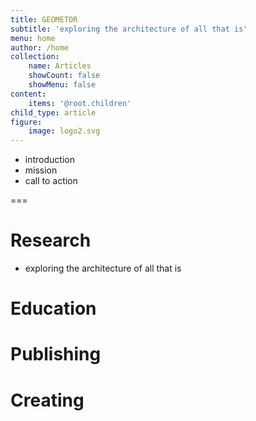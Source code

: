 ```yaml
---
title: GEOMETOR
subtitle: 'exploring the architecture of all that is'
menu: home
author: /home
collection:
    name: Articles
    showCount: false
    showMenu: false
content:
    items: '@root.children'
child_type: article
figure:
    image: logo2.svg
---
```


- introduction
- mission
- call to action

===

# Research

- exploring the architecture of all that is

# Education

# Publishing

# Creating
